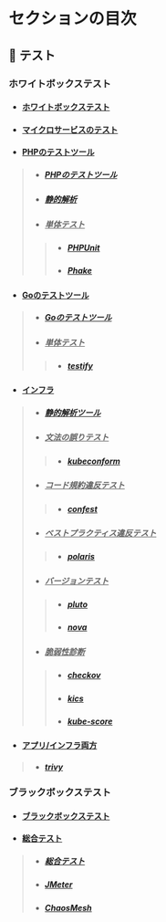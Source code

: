 

# セクションの目次

## 🧪 テスト

### ホワイトボックステスト

* #### [︎ホワイトボックステスト](https://hiroki-it.github.io/tech-notebook/testing/testing_whitebox.html)

* #### [︎マイクロサービスのテスト](https://hiroki-it.github.io/tech-notebook/testing/testing_whitebox_microservices_test.html)

* #### <u>︎PHPのテストツール</u>
> * ##### [︎PHPのテストツール](https://hiroki-it.github.io/tech-notebook/testing/testing_whitebox_application_php.html)
> * ##### [静的解析](https://hiroki-it.github.io/tech-notebook/testing/testing_whitebox_application_php_lint.html)
> * ##### <u>︎単体テスト</u>
> > * ##### [PHPUnit](https://hiroki-it.github.io/tech-notebook/testing/testing_whitebox_application_php_unit_phpunit.html)
> > * ##### [Phake](https://hiroki-it.github.io/tech-notebook/testing/testing_whitebox_application_php_unit_phake.html)

* #### <u>︎Goのテストツール</u>
> * ##### [︎Goのテストツール](https://hiroki-it.github.io/tech-notebook/testing/testing_whitebox_application_go.html)
> * ##### <u>︎単体テスト</u>
> > * ##### [testify](https://hiroki-it.github.io/tech-notebook/testing/testing_whitebox_application_go_unit_testify.html)

* #### <u>インフラ</u>
> * ##### [静的解析ツール](https://hiroki-it.github.io/tech-notebook/testing/testing_whitebox_infrastructure_lint.html)
> * ##### <u>文法の誤りテスト</u>
> > * ##### [kubeconform](https://hiroki-it.github.io/tech-notebook/testing/testing_whitebox_infrastructure_lint_kubeconform.html)
> * ##### <u>コード規約違反テスト</u>
> > * ##### [confest](https://hiroki-it.github.io/tech-notebook/testing/testing_whitebox_infrastructure_lint_confest.html)
> * ##### <u>ベストプラクティス違反テスト</u>
> > * ##### [polaris](https://hiroki-it.github.io/tech-notebook/testing/testing_whitebox_infrastructure_lint_polaris.html)
> * ##### <u>バージョンテスト</u>
> > * ##### [pluto](https://hiroki-it.github.io/tech-notebook/testing/testing_whitebox_infrastructure_lint_pluto.html)
> > * ##### [nova](https://hiroki-it.github.io/tech-notebook/testing/testing_whitebox_infrastructure_lint_nova.html)
> * ##### <u>脆弱性診断</u>
> > * ##### [checkov](https://hiroki-it.github.io/tech-notebook/testing/testing_whitebox_infrastructure_lint_checkov.html)
> > * ##### [kics](https://hiroki-it.github.io/tech-notebook/testing/testing_whitebox_infrastructure_lint_kics.html)
> > * ##### [kube-score](https://hiroki-it.github.io/tech-notebook/testing/testing_whitebox_infrastructure_lint_kube_score.html)

* #### <u>アプリ/インフラ両方</u>
> * ##### [trivy](https://hiroki-it.github.io/tech-notebook/testing/testing_whitebox_infrastructure_lint_trivy.html)

### ブラックボックステスト

* #### [︎ブラックボックステスト](https://hiroki-it.github.io/tech-notebook/testing/testing_blackbox.html)

* #### <u>総合テスト</u>
> * ##### [︎総合テスト](https://hiroki-it.github.io/tech-notebook/testing/testing_blackbox_system_test.html)
> * ##### [︎JMeter](https://hiroki-it.github.io/tech-notebook/testing/testing_blackbox_system_test_jmeter.html)
> * ##### [ChaosMesh](https://hiroki-it.github.io/tech-notebook/testing/testing_blackbox_system_test_chaos_mesh.html)

<br>
